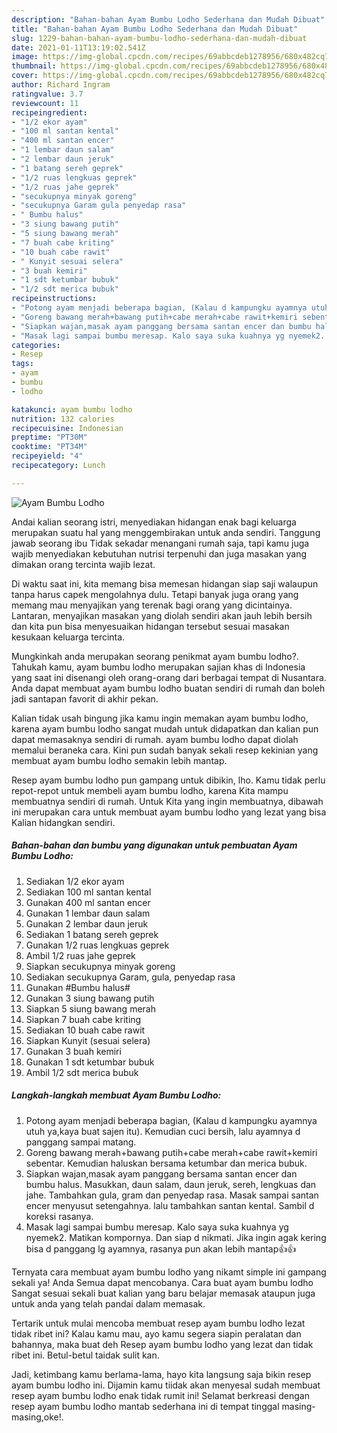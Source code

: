 ```yaml
---
description: "Bahan-bahan Ayam Bumbu Lodho Sederhana dan Mudah Dibuat"
title: "Bahan-bahan Ayam Bumbu Lodho Sederhana dan Mudah Dibuat"
slug: 1229-bahan-bahan-ayam-bumbu-lodho-sederhana-dan-mudah-dibuat
date: 2021-01-11T13:19:02.541Z
image: https://img-global.cpcdn.com/recipes/69abbcdeb1278956/680x482cq70/ayam-bumbu-lodho-foto-resep-utama.jpg
thumbnail: https://img-global.cpcdn.com/recipes/69abbcdeb1278956/680x482cq70/ayam-bumbu-lodho-foto-resep-utama.jpg
cover: https://img-global.cpcdn.com/recipes/69abbcdeb1278956/680x482cq70/ayam-bumbu-lodho-foto-resep-utama.jpg
author: Richard Ingram
ratingvalue: 3.7
reviewcount: 11
recipeingredient:
- "1/2 ekor ayam"
- "100 ml santan kental"
- "400 ml santan encer"
- "1 lembar daun salam"
- "2 lembar daun jeruk"
- "1 batang sereh geprek"
- "1/2 ruas lengkuas geprek"
- "1/2 ruas jahe geprek"
- "secukupnya minyak goreng"
- "secukupnya Garam gula penyedap rasa"
- " Bumbu halus"
- "3 siung bawang putih"
- "5 siung bawang merah"
- "7 buah cabe kriting"
- "10 buah cabe rawit"
- " Kunyit sesuai selera"
- "3 buah kemiri"
- "1 sdt ketumbar bubuk"
- "1/2 sdt merica bubuk"
recipeinstructions:
- "Potong ayam menjadi beberapa bagian, (Kalau d kampungku ayamnya utuh ya,kaya buat sajen itu). Kemudian cuci bersih, lalu ayamnya d panggang sampai matang."
- "Goreng bawang merah+bawang putih+cabe merah+cabe rawit+kemiri sebentar. Kemudian haluskan bersama ketumbar dan merica bubuk."
- "Siapkan wajan,masak ayam panggang bersama santan encer dan bumbu halus. Masukkan, daun salam, daun jeruk, sereh, lengkuas dan jahe. Tambahkan gula, gram dan penyedap rasa. Masak sampai santan encer menyusut setengahnya. lalu tambahkan santan kental. Sambil d koreksi rasanya."
- "Masak lagi sampai bumbu meresap. Kalo saya suka kuahnya yg nyemek2. Matikan kompornya. Dan siap d nikmati. Jika ingin agak kering bisa d panggang lg ayamnya, rasanya pun akan lebih mantap👍👍"
categories:
- Resep
tags:
- ayam
- bumbu
- lodho

katakunci: ayam bumbu lodho 
nutrition: 132 calories
recipecuisine: Indonesian
preptime: "PT30M"
cooktime: "PT34M"
recipeyield: "4"
recipecategory: Lunch

---
```



![Ayam Bumbu Lodho](https://img-global.cpcdn.com/recipes/69abbcdeb1278956/680x482cq70/ayam-bumbu-lodho-foto-resep-utama.jpg)

Andai kalian seorang istri, menyediakan hidangan enak bagi keluarga merupakan suatu hal yang menggembirakan untuk anda sendiri. Tanggung jawab seorang ibu Tidak sekadar menangani rumah saja, tapi kamu juga wajib menyediakan kebutuhan nutrisi terpenuhi dan juga masakan yang dimakan orang tercinta wajib lezat.

Di waktu  saat ini, kita memang bisa memesan hidangan siap saji walaupun tanpa harus capek mengolahnya dulu. Tetapi banyak juga orang yang memang mau menyajikan yang terenak bagi orang yang dicintainya. Lantaran, menyajikan masakan yang diolah sendiri akan jauh lebih bersih dan kita pun bisa menyesuaikan hidangan tersebut sesuai masakan kesukaan keluarga tercinta. 



Mungkinkah anda merupakan seorang penikmat ayam bumbu lodho?. Tahukah kamu, ayam bumbu lodho merupakan sajian khas di Indonesia yang saat ini disenangi oleh orang-orang dari berbagai tempat di Nusantara. Anda dapat membuat ayam bumbu lodho buatan sendiri di rumah dan boleh jadi santapan favorit di akhir pekan.

Kalian tidak usah bingung jika kamu ingin memakan ayam bumbu lodho, karena ayam bumbu lodho sangat mudah untuk didapatkan dan kalian pun dapat memasaknya sendiri di rumah. ayam bumbu lodho dapat diolah memalui beraneka cara. Kini pun sudah banyak sekali resep kekinian yang membuat ayam bumbu lodho semakin lebih mantap.

Resep ayam bumbu lodho pun gampang untuk dibikin, lho. Kamu tidak perlu repot-repot untuk membeli ayam bumbu lodho, karena Kita mampu membuatnya sendiri di rumah. Untuk Kita yang ingin membuatnya, dibawah ini merupakan cara untuk membuat ayam bumbu lodho yang lezat yang bisa Kalian hidangkan sendiri.

<!--inarticleads1-->

##### Bahan-bahan dan bumbu yang digunakan untuk pembuatan Ayam Bumbu Lodho:

1. Sediakan 1/2 ekor ayam
1. Sediakan 100 ml santan kental
1. Gunakan 400 ml santan encer
1. Gunakan 1 lembar daun salam
1. Gunakan 2 lembar daun jeruk
1. Sediakan 1 batang sereh geprek
1. Gunakan 1/2 ruas lengkuas geprek
1. Ambil 1/2 ruas jahe geprek
1. Siapkan secukupnya minyak goreng
1. Sediakan secukupnya Garam, gula, penyedap rasa
1. Gunakan  #Bumbu halus#
1. Gunakan 3 siung bawang putih
1. Siapkan 5 siung bawang merah
1. Siapkan 7 buah cabe kriting
1. Sediakan 10 buah cabe rawit
1. Siapkan  Kunyit (sesuai selera)
1. Gunakan 3 buah kemiri
1. Gunakan 1 sdt ketumbar bubuk
1. Ambil 1/2 sdt merica bubuk




<!--inarticleads2-->

##### Langkah-langkah membuat Ayam Bumbu Lodho:

1. Potong ayam menjadi beberapa bagian, (Kalau d kampungku ayamnya utuh ya,kaya buat sajen itu). Kemudian cuci bersih, lalu ayamnya d panggang sampai matang.
1. Goreng bawang merah+bawang putih+cabe merah+cabe rawit+kemiri sebentar. Kemudian haluskan bersama ketumbar dan merica bubuk.
1. Siapkan wajan,masak ayam panggang bersama santan encer dan bumbu halus. Masukkan, daun salam, daun jeruk, sereh, lengkuas dan jahe. Tambahkan gula, gram dan penyedap rasa. Masak sampai santan encer menyusut setengahnya. lalu tambahkan santan kental. Sambil d koreksi rasanya.
1. Masak lagi sampai bumbu meresap. Kalo saya suka kuahnya yg nyemek2. Matikan kompornya. Dan siap d nikmati. Jika ingin agak kering bisa d panggang lg ayamnya, rasanya pun akan lebih mantap👍👍




Ternyata cara membuat ayam bumbu lodho yang nikamt simple ini gampang sekali ya! Anda Semua dapat mencobanya. Cara buat ayam bumbu lodho Sangat sesuai sekali buat kalian yang baru belajar memasak ataupun juga untuk anda yang telah pandai dalam memasak.

Tertarik untuk mulai mencoba membuat resep ayam bumbu lodho lezat tidak ribet ini? Kalau kamu mau, ayo kamu segera siapin peralatan dan bahannya, maka buat deh Resep ayam bumbu lodho yang lezat dan tidak ribet ini. Betul-betul taidak sulit kan. 

Jadi, ketimbang kamu berlama-lama, hayo kita langsung saja bikin resep ayam bumbu lodho ini. Dijamin kamu tiidak akan menyesal sudah membuat resep ayam bumbu lodho enak tidak rumit ini! Selamat berkreasi dengan resep ayam bumbu lodho mantab sederhana ini di tempat tinggal masing-masing,oke!.

